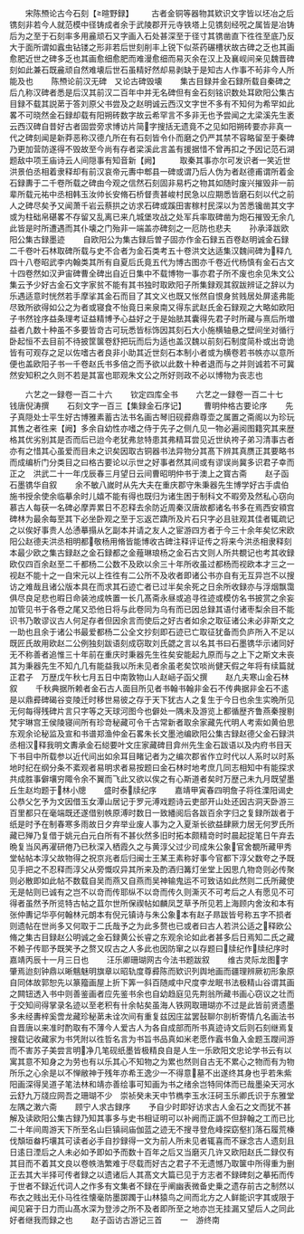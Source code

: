<!-- { "loadSidebar": true } -->
　　宋陈槱论古今石刻【暄野録】
　　古者金铜等器物其欵识文字皆以坯冶之后镌刻非若今人就范模中径铸成者余于武陵郡开元寺铁塔上见镌刻经呪之属皆是冶铸后为之至于石刻率多用麄顽石又字画入石处甚深至于径寸其镌凿直下徃徃至底乃反大于面所谓如蠧虫钻镂之形非若后世刻削丰上锐下似茶药碾槽状故古碑之乏也其画愈肥近世之碑多乏也其画愈细愈肥而难漫愈细而易灭余在汉上及襄岘间亲见魏晋碑刻如此兼石既麄顽自然难壊后世石虽精好然却易剥缺于是知古人作事不茍非今人所能及也
　　陈槱论前汉无碑　又论古碑毁壊
　　集古目録并金石録所载自秦碑之后凢称汉碑者悉是后汉其前汉二百年中并无名碑但有金石刻铭识数处耳欧阳公集古目録不载其説苐于答刘原父书尝及之赵明诚云西汉文字世不多有不知何为希罕如此畧不可晓然金石録却载有阳朔砖数字故云希罕言不多非无也予尝闻之尢梁溪先生袤云西汉碑自昔好古者固尝旁求博访片简字搜括无遗竟不之见如阳朔砖要亦非真一代之碑刻闻是新莽恶称汉德凢所在有石刻皆令仆而磨之仍严其禁不容略留至于秦碑乃更加营防遂得不毁故至今尚有存者梁溪此言盖有援据惜不曾再扣之予因记范石湖题敌中项王庙诗云人间隠事有知音新【阙】　　　取秦其事亦尔可发识者一笑近世洪景伯丞相着隶释却有前汉哀帝元夀中郫县一碑或谓乃后人伪为者赵德甫谓所着金石録夀于二千卷所载之碑由今观之信然石刻固非易朽之物其如随时废兴摧毁非一前辈所载元祐中丞相韩玉汝帅长安脩石桥督责甚峻村民急以应期悉皆磨石刻以代之前人之碑尽矣予又闻萧千岩云蔡拱之访求石碑或蹊田害稼村民深以为苦悉镵凿其文字或为柱础帛碪畧不存留又乱离已来凢城堡攻战之处军兵率取碑凿为炮石摧毁无余凢此皆是时所遭遇而其仆壊之门殆非一端盖亦碑刻之一厄防也悲夫
　　孙承泽跋欧阳公集古録墨迹
　　自欧阳公为集古録后曽子固亦作金石録五百卷赵明诚金石録二千卷叶石林取碑所载与史不合者为金石类考五十卷洪文达适集汉魏间碑为释凢四十八卷昭武李内翰类其所有自夏后氏竟五代为博古图亦千卷近代杨慎有金石古文十四卷然如汉尹宙碑曹全碑出自近日集中不载博物一事亦君子所不废也余见朱文公集云予少好古金石文字家贫不能有其书独时取欧阳子所集録观其叙跋辨证之辞以为乐遇适意时恍然若手摩挲其金石而目了其文义也既又怅然自恨身贫贱居处屏逺弗能尽致所欲得如公之为者或寝食不怡竟日来泉南又得东武赵氏金石録观之大略如欧阳子书然铨序益条理考证益精博予心益好之于是始胠其囊得先君子时所藏与熹后所増益者凢数十种虽不多要皆竒古可玩悉皆标饰因其刻石大小施横轴悬之壁间坐对循行卧起恒不去目前不待披筐箧卷舒把玩而后为适也盖汉魏以前刻石制度简朴或出竒诡皆有可观存之足以佐嗜古者良非小助其近世刻石本制小者或为横卷若书帙亦以意所便也盖欧阳子书一千卷赵氏书多倍之而予欲以此数十种者退而与之并则诚若不可冀然安知积之久则不若是其富也耶观朱文公之所好则政不必以博物为丧志也










　　六艺之一録卷一百二十六
　　钦定四库全书
　　六艺之一録卷一百二十七　　钱唐倪涛撰
　　石刻文字一百三【集録金石序记】
　　曹明仲格古要论序
　　先子真隠处士平生好古博雅素蓄古法书名画古琴旧砚彛鼎尊壶之属置之斋阁以为珍玩其售之者徃来【阙】多余自幼性亦嗜之侍于先子之侧凢见一物必遍阅图籍究其来歴格其优劣别其是否而后已迨今老犹弗怠特患其弗精耳尝见近世纨袴子弟习清事古者亦有之惜其心虽爱而目未之识矣因取古铜器书法异物分其髙下辨其真赝正其要略书而成编析门分类目之曰格古要论以示世之好事者然其间或有谬误尚冀多识君子幸而正之　洪武二十一年戊辰春三月望日云间曹昭明仲书于澳上之寳古斋
　　赵子函石墨镌华自叙
　　余不敏八嵗时从先大夫在重庆郡守朱秉器先生博学好古手虞伯施书授余使余临摹余时儿嬉不能有得也既归为诸生困于制科文不暇旁及然私心窃向慕古人每获一名碑必摩弄累日不忍释去余防近周秦汉唐故都诸名书多在焉西安頖宫碑林为最余每至其下必坐卧观之至于忘返芒蹻所及片石只字必且驻观其佳者辄疏记之以俟好事贵人怂慂摹搨从乞副本并请之友人之宦游四方者于今三十余年矣忆宋欧阳公赵德夫洪丞相明都敬杨用脩皆能博收古碑注释评证传之将来今洪丞相隶释刻本最少欧之集古録赵之金石録都之金薤琳琅杨之金石古文则人所共覩记也考其收録欧仅四百余赵至二千都杨二公数不及欧以余三十年所收虽过都杨而视欧本才三之一视赵不能十之一自宋元以上徃徃有二公所不及收者即诸公书亦自有无互异岂不以搜访之难哉且诸公版本具在而求其石迹亡者已过半矣余死之日余所收録亦与浮烟飘霭俱尽良足悲也暇日命装池成帙置一长几髙斋永昼或追寻徃迹或模仿名书披赏之余妄加管见书于各卷之尾又恐他日将与此卷同为乌有而已因总録其语付诸枣梨余目不能识书乃敢谬议古人何足存者但因余言而使后之好古者如余之取征诸公未必非斯文之一助也且余于诸公书最爱都杨二公全文抄刻即石迹已亡取征犹备而负庐所入不足以既匠氏故用欧赵二公例独刻跋语刻成窃取刘氏勰之言以名其书曰石墨镌华示诸同好无不称善者追惟三十年前在重庆时秉器先生徃矣安能起九原而与之上下之斯文未丧其为秉器先生不知凢几有能益我以所未见者余虽老矣饮啖尚健天假之年将有续篇就正君子　万歴戊午秋七月五日中南敦物山人赵崡子函父撰
　　赵凢夫寒山金石林叙
　　千秋典据所赖者金石古人面目所见者书翰书翰非金石不传典据非金石不逺是以鼎彛碑碣谷变陵迁时移世易彼之存于天下犹古人之复生于今日也余生实晩所见无何每得残碑片言只字等之天球河图今也僻处一隅未及游览上都循歴齐鲁燕秦搜剔梵宇琳宫王侯陵寝间所有珍竒秘藏可令千古常新者取余家藏先代明人考索如黄伯思东观余论秘监及宣和书谱郑渔仲金石畧朱长文墨池编欧阳公集古録赵德父金石録洪丞相汉释我明文夀承金石縂要叶文庄家藏碑目弇州先生金石跋语以及内府书目天下书目中所载参以近代间出如余耳目睹记者为之编次郡省作立时代以人系时以时系地时纪在纲分条不紊观者易明求者易按题曰金石林时地考庶几同志相知中有能探求共成胜事僻壤穷陬令余不翼而飞此又欲以俟之有心斯道者矣时万歴己未九月既望墨丘生赵均题于林小牕
　　盛时泰牍纪序
　　嘉靖甲寅春四明詹子将徃溧阳谒史公恭父乞予为文因借玉女潭山居记于罗元溥戏题诗云吏部开山处还因古洞天卧游三百里都只在毫端既还遂借别帙原溥时数日一致繙阅后各跋百余字归之复録所跋者于纸是时予在制春寒多雨故日夕弃举业废人事为之入夏渐长欲益肆厥力居无何罗氏所藏已殚乃复借于姚元白元白所有不甚伙然多旧时拓本颇精竒时时晨起捉笔日午弃去晩复当风再濯研倦乃已秋深入栖霞久之与黄淳父过少司成朱公象官舍覩所藏甲秀堂帖帖本淳父故物得之祝京兆者后归闽士王某王素称好事今官都下淳父数夸之予既见手把之不忍释而淳父从旁慨叹异其所来及酌酒归篝灯坐堂上因思凢物竒则必传聚则必散即如此帖不数载自吴而燕又自燕而吴神输鬼运不可致诘如此然则二氏所藏使无是帖则已诚有之岂不以竒而传耶纵不以竒而传久则澌灭不可考后之人有愿见不可得者虽然予所览特古帖之苴尔世所保禊帖如麟凤芝草予所见若上海顾内舍汝和本有张仲夀记华亭何翰林元朗本有倪元镇诗与朱公象本有赵子昻跋皆号称五字不损者则遗帖在世尚多又何取于二氏哉予之为此多赘也已或者曰古人若洪公适之释欧公脩之集古目録赵公明诚之金石録黄公长睿之东观余论如此者甚多后日焉知二氏之藏不赖子传耶予既笑予之赘又叹古之人多此也因防窜之以存题曰牍纪作牍纪序时嘉靖丙辰十一月三日也
　　汪乐卿珊瑚网古今法书题跋叙
　　维古灵际龙图字肇焉迨刻钟鼎以晰魑魅明旗章以昭轨度尊彛陈而欵识列舆地画而疆理辨厥初形象原自同体故郭恕先以篆籀画屋上折下筭一斜百随咸中尺度李龙眠书法极精山谷谓其画之闗钮透入书中则善鉴画者应先鉴书余也自幼趋庭见先荆翁所藏书画心窃议之壮而于交知间得掌录名迹以至老积有卄余帖矣虽海人铁网取珊瑚亦不过是此皆前贤遗墨多未经夀梓奚啻龙藏珍秘苐未诠次间有重复兹因庄盆罢鼔聊尔剖析寄情凢名画法书自晋唐以来准时酌取有不薄今人爱古人为各自成部而所书真迹诗文后则石刻继焉复搜载记收藏家为书凭附以徃哲名言为书旨书品真如米老愿作蠧书鱼入金题玉躞间游而不害苏子美尝言明净几笔砚纸墨皆极精良自是人生一乐欧阳文忠论学书云有以寓其意不知身之为劳也有以乐其心不知物之为累也然则自古无不累心之物而有为物所乐之心余是以不惮敝神于残年亦希王逸少一不得意墓不出遂终其身也乎若朱紫阳画深得吴道子笔法林和靖亦善绘事可知画为书之绪余岂特同体而已哉墨染天河水云舒九万牋应网吾之珊瑚不少　崇祯癸未天中节檇李玉水汪砢玉乐卿氏识于东雅堂左隅之潄六斋
　　顾宁人求古録序
　　予自少时即好访求古人金石之文而犹不甚解及读欧阳公集古録乃知其事多与史书相证明可以补阙而正譌不但辞翰之工而已比二十年间周游天下所至名山巨镇祠庙伽蓝之迹无不搜寻登危峰探窈壑扪落石履荒榛伐頽垣畚朽壤其可读者必手自抄録得一文为前人所未见者辄喜而不寐念古人遗刻且日逺日湮后之人未必如予即如予而数十百年之后又当磨灭几许又欧阳赵氏二録仅有其目而不着其文良以卷帙浩繁难于尽载而好古之君子不无遗憾乃取箧中所得重为删正去其大半择可传者録之以遗诸后人其髙文大篇已见于方志者不録碑刻之摹拓而传于世者不録近代词人之作多有文集者不録在乎阐幽表微备史乗之遗存前古之制然以布衣之贱出无仆马徃徃懐毫防墨踯躅于山林猿鸟之间而北方之人鲜能识字其或限于闻见窘于日力而山髙水深为登涉之所不及者即所至之地亦岂无挂漏又望后人之同此好者继我而録之也
　　赵子函访古游记三首
　　一　游终南
